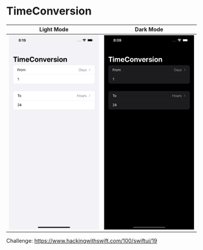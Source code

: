 # TimeConversion

| Light Mode                       | Dark Mode                      |
| -------------------------------- | ------------------------------ |
| ![Light](/Screenshots/light.png) | ![Dark](/Screenshots/dark.png) |

Challenge: https://www.hackingwithswift.com/100/swiftui/19
